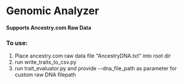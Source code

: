 # Genomic Analyzer
#### Supports Ancestry.com Raw Data
### To use:
1. Place ancestry.com raw data file "AncestryDNA.txt" into root dir
2. run write_traits_to_csv.py 
3. run trait_evaluator.py and provide --dna_file_path as parameter
for custom raw DNA filepath
